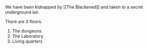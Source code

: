 We have been kidnapped by [[The Blackened]] and taken to a secret underground lair. 

There are 3 floors. 

1. The dungeons
2. The Laboratory
3. Living quarters


